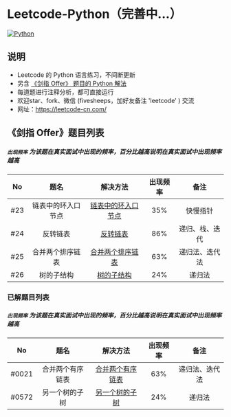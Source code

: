# Leetcode-Python（完善中...）
[![Python](https://img.shields.io/badge/python-3.5|3.6|3.7-blue.svg)](-)



## 说明

- Leetcode 的 Python 语言练习，不间断更新
- 另含 [《剑指 Offer》 题目的 Python 解法](./剑指%20Offer/)
- 每道题进行注释分析，都可直接运行
- 欢迎star、fork、微信 (fivesheeps，加好友备注 'leetcode' ) 交流
- 网址：https://leetcode-cn.com/



## 《剑指 Offer》题目列表

##### `出现频率`  为该题在真实面试中出现的频率，百分比越高说明在真实面试中出现频率越高

|  No  |        题名        |                           解决方法                           | 出现频率 |      备注      |
| :--: | :----------------: | :----------------------------------------------------------: | :------: | :------------: |
| #23  | 链表中的环入口节点 | [链表中的环入口节点](./剑指%20Offer/23.链表中环的入口节点.py) |   35%    |    快慢指针    |
| #24  |      反转链表      |          [反转链表](./剑指%20Offer/24.反转链表.py)           |   86%    | 递归、栈、迭代 |
| #25  |  合并两个排序链表  |  [合并两个排序链表](./剑指%20Offer/25.合并两个排序链表.py)   |   63%    | 递归法、迭代法 |
| #26  |     树的子结构     |        [树的子结构](./剑指%20Offer/26.树的子结构.py)         |   24%    |     递归法     |



### 已解题目列表

##### `出现频率`  为该题在真实面试中出现的频率，百分比越高说明在真实面试中出现频率越高

|  No   |       题名       |                       解决方法                       | 出现频率 |      备注      |
| :---: | :--------------: | :--------------------------------------------------: | :------: | :------------: |
| #0021 | 合并两个有序链表 | [合并两个有序链表](./0021.Merge-two-sorted-lists.py) |   63%    | 递归法、迭代法 |
| #0572 |  另一个树的子树  | [另一个树的子树](./0572.Subtree-of-another-tree.py)  |   24%    |     递归法     |